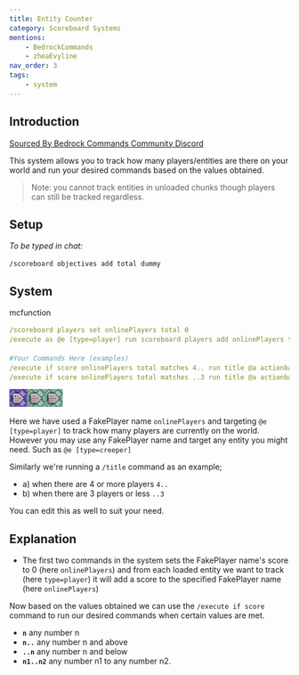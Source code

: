 ```yaml
---
title: Entity Counter
category: Scoreboard Systems
mentions:
    - BedrockCommands
    - zheaEvyline
nav_order: 3
tags:
    - system
---
```


## Introduction

[Sourced By Bedrock Commands Community Discord](https://discord.gg/SYstTYx5G5)

This system allows you to track how many players/entities are there on your world and run your desired commands based on the values obtained.

> Note: you cannot track entities in unloaded chunks though players can still be tracked regardless.

## Setup

*To be typed in chat:*

`/scoreboard objectives add total dummy`

## System

<CodeHeader>mcfunction</CodeHeader>

```yaml
/scoreboard players set onlinePlayers total 0
/execute as @e [type=player] run scoreboard players add onlinePlayers total 1

#Your Commands Here (examples)
/execute if score onlinePlayers total matches 4.. run title @a actionbar Enough players to start game.
/execute if score onlinePlayers total matches ..3 run title @a actionbar Not enough players.
```
![commandBlockChain3](/assets/images/commands/commandBlockChain/3.png)


Here we have used a FakePlayer name `onlinePlayers` and targeting `@e [type=player]` to track how many players are currently on the world. However you may use any FakePlayer name and target any entity you might need. Such as `@e [type=creeper]`

Similarly we're running a `/title` command as an example;
- a) when there are 4 or more players `4..`
- b) when there are 3 players or less `..3`

You can edit this as well to suit your need.

## Explanation

- The first two commands in the system sets the FakePlayer name's score to 0 (here `onlinePlayers`) and from each loaded entity we want to track (here `type=player`) it will add a score to the specified FakePlayer name (here `onlinePlayers`)

Now based on the values obtained we can use the `/execute if score` command to run our desired commands when certain values are met.
- **` n `** any number n
- **` n.. `** any number n and above
- **` ..n `** any number n and below
- **` n1..n2 `** any number n1 to any number n2.
